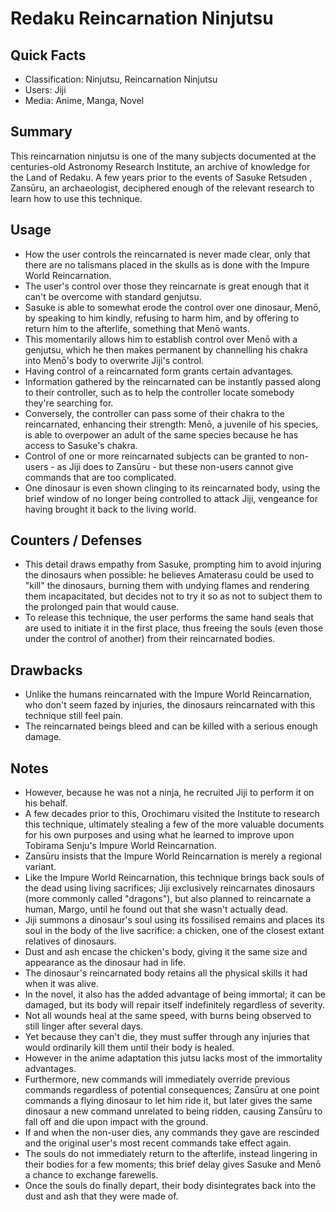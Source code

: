 # Redaku Reincarnation Ninjutsu

## Quick Facts
- Classification: Ninjutsu, Reincarnation Ninjutsu
- Users: Jiji
- Media: Anime, Manga, Novel

## Summary
This reincarnation ninjutsu is one of the many subjects documented at the centuries-old Astronomy Research Institute, an archive of knowledge for the Land of Redaku. A few years prior to the events of Sasuke Retsuden , Zansūru, an archaeologist, deciphered enough of the relevant research to learn how to use this technique.

## Usage
- How the user controls the reincarnated is never made clear, only that there are no talismans placed in the skulls as is done with the Impure World Reincarnation.
- The user's control over those they reincarnate is great enough that it can't be overcome with standard genjutsu.
- Sasuke is able to somewhat erode the control over one dinosaur, Menō, by speaking to him kindly, refusing to harm him, and by offering to return him to the afterlife, something that Menō wants.
- This momentarily allows him to establish control over Menō with a genjutsu, which he then makes permanent by channelling his chakra into Menō's body to overwrite Jiji's control.
- Having control of a reincarnated form grants certain advantages.
- Information gathered by the reincarnated can be instantly passed along to their controller, such as to help the controller locate somebody they're searching for.
- Conversely, the controller can pass some of their chakra to the reincarnated, enhancing their strength: Menō, a juvenile of his species, is able to overpower an adult of the same species because he has access to Sasuke's chakra.
- Control of one or more reincarnated subjects can be granted to non-users - as Jiji does to Zansūru - but these non-users cannot give commands that are too complicated.
- One dinosaur is even shown clinging to its reincarnated body, using the brief window of no longer being controlled to attack Jiji, vengeance for having brought it back to the living world.

## Counters / Defenses
- This detail draws empathy from Sasuke, prompting him to avoid injuring the dinosaurs when possible: he believes Amaterasu could be used to "kill" the dinosaurs, burning them with undying flames and rendering them incapacitated, but decides not to try it so as not to subject them to the prolonged pain that would cause.
- To release this technique, the user performs the same hand seals that are used to initiate it in the first place, thus freeing the souls (even those under the control of another) from their reincarnated bodies.

## Drawbacks
- Unlike the humans reincarnated with the Impure World Reincarnation, who don't seem fazed by injuries, the dinosaurs reincarnated with this technique still feel pain.
- The reincarnated beings bleed and can be killed with a serious enough damage.

## Notes
- However, because he was not a ninja, he recruited Jiji to perform it on his behalf.
- A few decades prior to this, Orochimaru visited the Institute to research this technique, ultimately stealing a few of the more valuable documents for his own purposes and using what he learned to improve upon Tobirama Senju's Impure World Reincarnation.
- Zansūru insists that the Impure World Reincarnation is merely a regional variant.
- Like the Impure World Reincarnation, this technique brings back souls of the dead using living sacrifices; Jiji exclusively reincarnates dinosaurs (more commonly called "dragons"), but also planned to reincarnate a human, Margo, until he found out that she wasn't actually dead.
- Jiji summons a dinosaur's soul using its fossilised remains and places its soul in the body of the live sacrifice: a chicken, one of the closest extant relatives of dinosaurs.
- Dust and ash encase the chicken's body, giving it the same size and appearance as the dinosaur had in life.
- The dinosaur's reincarnated body retains all the physical skills it had when it was alive.
- In the novel, it also has the added advantage of being immortal; it can be damaged, but its body will repair itself indefinitely regardless of severity.
- Not all wounds heal at the same speed, with burns being observed to still linger after several days.
- Yet because they can't die, they must suffer through any injuries that would ordinarily kill them until their body is healed.
- However in the anime adaptation this jutsu lacks most of the immortality advantages.
- Furthermore, new commands will immediately override previous commands regardless of potential consequences; Zansūru at one point commands a flying dinosaur to let him ride it, but later gives the same dinosaur a new command unrelated to being ridden, causing Zansūru to fall off and die upon impact with the ground.
- If and when the non-user dies, any commands they gave are rescinded and the original user's most recent commands take effect again.
- The souls do not immediately return to the afterlife, instead lingering in their bodies for a few moments; this brief delay gives Sasuke and Menō a chance to exchange farewells.
- Once the souls do finally depart, their body disintegrates back into the dust and ash that they were made of.
